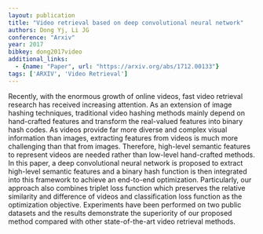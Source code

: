 ```yaml
---
layout: publication
title: "Video retrieval based on deep convolutional neural network"
authors: Dong Yj, Li JG
conference: "Arxiv"
year: 2017
bibkey: dong2017video
additional_links:
  - {name: "Paper", url: "https://arxiv.org/abs/1712.00133"}
tags: ['ARXIV', 'Video Retrieval']
---
```

Recently, with the enormous growth of online videos, fast video retrieval
research has received increasing attention. As an extension of image hashing
techniques, traditional video hashing methods mainly depend on hand-crafted
features and transform the real-valued features into binary hash codes. As
videos provide far more diverse and complex visual information than images,
extracting features from videos is much more challenging than that from images.
Therefore, high-level semantic features to represent videos are needed rather
than low-level hand-crafted methods. In this paper, a deep convolutional neural
network is proposed to extract high-level semantic features and a binary hash
function is then integrated into this framework to achieve an end-to-end
optimization. Particularly, our approach also combines triplet loss function
which preserves the relative similarity and difference of videos and
classification loss function as the optimization objective. Experiments have
been performed on two public datasets and the results demonstrate the
superiority of our proposed method compared with other state-of-the-art video
retrieval methods.
